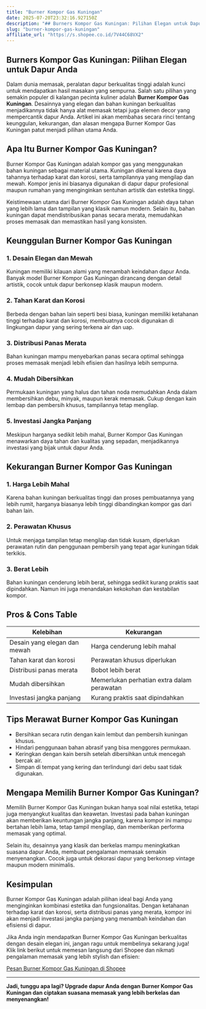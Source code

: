 ```yaml
---
title: "Burner Kompor Gas Kuningan"
date: 2025-07-20T23:32:16.927150Z
description: "## Burners Kompor Gas Kuningan: Pilihan Elegan untuk Dapur Anda..."
slug: "burner-kompor-gas-kuningan"
affiliate_url: "https://s.shopee.co.id/7V44C68VX2"
---
```

## Burners Kompor Gas Kuningan: Pilihan Elegan untuk Dapur Anda

Dalam dunia memasak, peralatan dapur berkualitas tinggi adalah kunci untuk mendapatkan hasil masakan yang sempurna. Salah satu pilihan yang semakin populer di kalangan pecinta kuliner adalah **Burner Kompor Gas Kuningan**. Desainnya yang elegan dan bahan kuningan berkualitas menjadikannya tidak hanya alat memasak tetapi juga elemen decor yang mempercantik dapur Anda. Artikel ini akan membahas secara rinci tentang keunggulan, kekurangan, dan alasan mengapa Burner Kompor Gas Kuningan patut menjadi pilihan utama Anda.

## Apa Itu Burner Kompor Gas Kuningan?

Burner Kompor Gas Kuningan adalah kompor gas yang menggunakan bahan kuningan sebagai material utama. Kuningan dikenal karena daya tahannya terhadap karat dan korosi, serta tampilannya yang mengilap dan mewah. Kompor jenis ini biasanya digunakan di dapur dapur profesional maupun rumahan yang menginginkan sentuhan artistik dan estetika tinggi.

Keistimewaan utama dari Burner Kompor Gas Kuningan adalah daya tahan yang lebih lama dan tampilan yang klasik namun modern. Selain itu, bahan kuningan dapat mendistribusikan panas secara merata, memudahkan proses memasak dan memastikan hasil yang konsisten.

## Keunggulan Burner Kompor Gas Kuningan

### 1. Desain Elegan dan Mewah
Kuningan memiliki kilauan alami yang menambah keindahan dapur Anda. Banyak model Burner Kompor Gas Kuningan dirancang dengan detail artistik, cocok untuk dapur berkonsep klasik maupun modern.

### 2. Tahan Karat dan Korosi
Berbeda dengan bahan lain seperti besi biasa, kuningan memiliki ketahanan tinggi terhadap karat dan korosi, membuatnya cocok digunakan di lingkungan dapur yang sering terkena air dan uap.

### 3. Distribusi Panas Merata
Bahan kuningan mampu menyebarkan panas secara optimal sehingga proses memasak menjadi lebih efisien dan hasilnya lebih sempurna.

### 4. Mudah Dibersihkan
Permukaan kuningan yang halus dan tahan noda memudahkan Anda dalam membersihkan debu, minyak, maupun kerak memasak. Cukup dengan kain lembap dan pembersih khusus, tampilannya tetap mengilap.

### 5. Investasi Jangka Panjang
Meskipun harganya sedikit lebih mahal, Burner Kompor Gas Kuningan menawarkan daya tahan dan kualitas yang sepadan, menjadikannya investasi yang bijak untuk dapur Anda.

## Kekurangan Burner Kompor Gas Kuningan

### 1. Harga Lebih Mahal
Karena bahan kuningan berkualitas tinggi dan proses pembuatannya yang lebih rumit, harganya biasanya lebih tinggi dibandingkan kompor gas dari bahan lain.

### 2. Perawatan Khusus
Untuk menjaga tampilan tetap mengilap dan tidak kusam, diperlukan perawatan rutin dan penggunaan pembersih yang tepat agar kuningan tidak terkikis.

### 3. Berat Lebih
Bahan kuningan cenderung lebih berat, sehingga sedikit kurang praktis saat dipindahkan. Namun ini juga menandakan kekokohan dan kestabilan kompor.

## Pros & Cons Table

| Kelebihan                                  | Kekurangan                                    |
|--------------------------------------------|----------------------------------------------|
| Desain yang elegan dan mewah             | Harga cenderung lebih mahal               |
| Tahan karat dan korosi                   | Perawatan khusus diperlukan               |
| Distribusi panas merata                  | Bobot lebih berat                          |
| Mudah dibersihkan                      | Memerlukan perhatian extra dalam perawatan |
| Investasi jangka panjang               | Kurang praktis saat dipindahkan          |

## Tips Merawat Burner Kompor Gas Kuningan

- Bersihkan secara rutin dengan kain lembut dan pembersih kuningan khusus.
- Hindari penggunaan bahan abrasif yang bisa menggores permukaan.
- Keringkan dengan kain bersih setelah dibersihkan untuk mencegah bercak air.
- Simpan di tempat yang kering dan terlindungi dari debu saat tidak digunakan.

## Mengapa Memilih Burner Kompor Gas Kuningan?

Memilih Burner Kompor Gas Kuningan bukan hanya soal nilai estetika, tetapi juga menyangkut kualitas dan keawetan. Investasi pada bahan kuningan akan memberikan keuntungan jangka panjang, karena kompor ini mampu bertahan lebih lama, tetap tampil mengilap, dan memberikan performa memasak yang optimal.

Selain itu, desainnya yang klasik dan berkelas mampu meningkatkan suasana dapur Anda, membuat pengalaman memasak semakin menyenangkan. Cocok juga untuk dekorasi dapur yang berkonsep vintage maupun modern minimalis.

## Kesimpulan

Burner Kompor Gas Kuningan adalah pilihan ideal bagi Anda yang menginginkan kombinasi estetika dan fungsionalitas. Dengan ketahanan terhadap karat dan korosi, serta distribusi panas yang merata, kompor ini akan menjadi investasi jangka panjang yang menambah keindahan dan efisiensi di dapur.

Jika Anda ingin mendapatkan Burner Kompor Gas Kuningan berkualitas dengan desain elegan ini, jangan ragu untuk membelinya sekarang juga! Klik link berikut untuk memesan langsung dari Shopee dan nikmati pengalaman memasak yang lebih stylish dan efisien:

[Pesan Burner Kompor Gas Kuningan di Shopee](https://s.shopee.co.id/7V44C68VX2)

---

**Jadi, tunggu apa lagi? Upgrade dapur Anda dengan Burner Kompor Gas Kuningan dan ciptakan suasana memasak yang lebih berkelas dan menyenangkan!**